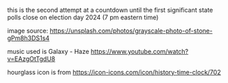 this is the second attempt at a countdown until the first significant state polls close on election day 2024 (7 pm eastern time)

image source: https://unsplash.com/photos/grayscale-photo-of-stone-gPm8h3DS1s4

music used is Galaxy - Haze https://www.youtube.com/watch?v=EAzgOtTgdU8

hourglass icon is from https://icon-icons.com/icon/history-time-clock/702
